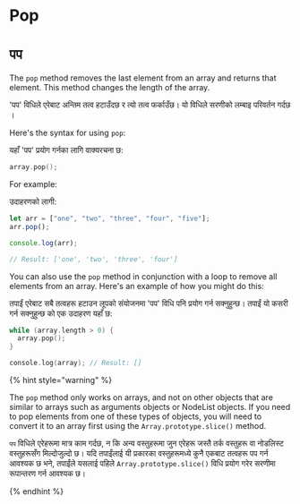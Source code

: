 # Pop
# `पप`

The `pop` method removes the last element from an array and returns that element. This method changes the length of the array.

'पप' विधिले एरेबाट अन्तिम तत्व हटाउँदछ र त्यो तत्व फर्काउँछ। यो विधिले सरणीको लम्बाइ परिवर्तन गर्दछ ।

Here's the syntax for using `pop`:

यहाँ 'पप' प्रयोग गर्नका लागि वाक्यरचना छ:

```c
array.pop();
```

For example:

उदाहरणको लागी:

```javascript
let arr = ["one", "two", "three", "four", "five"]; 
arr.pop(); 

console.log(arr); 

// Result: ['one', 'two', 'three', 'four']
```

You can also use the `pop` method in conjunction with a loop to remove all elements from an array. Here's an example of how you might do this:

तपाईं एरेबाट सबै तत्वहरू हटाउन लूपको संयोजनमा 'पप' विधि पनि प्रयोग गर्न सक्नुहुन्छ। तपाईं यो कसरी गर्न सक्नुहुन्छ को एक उदाहरण यहाँ छ:

```c
while (array.length > 0) {
  array.pop();
}

console.log(array); // Result: []
```

{% hint style="warning" %}


The `pop` method only works on arrays, and not on other objects that are similar to arrays such as arguments objects or NodeList objects. If you need to pop elements from one of these types of objects, you will need to convert it to an array first using the `Array.prototype.slice()` method.

`पप` विधिले एरेहरूमा मात्र काम गर्दछ, न कि अन्य वस्तुहरूमा जुन एरेहरू जस्तै तर्क वस्तुहरू वा नोडलिस्ट वस्तुहरूसँग मिल्दोजुल्दो छ। यदि तपाईंलाई यी प्रकारका वस्तुहरूमध्ये कुनै एकबाट तत्वहरू पप गर्न आवश्यक छ भने, तपाईंले यसलाई पहिले `Array.prototype.slice()` विधि प्रयोग गरेर सरणीमा रूपान्तरण गर्न आवश्यक छ।

{% endhint %}
